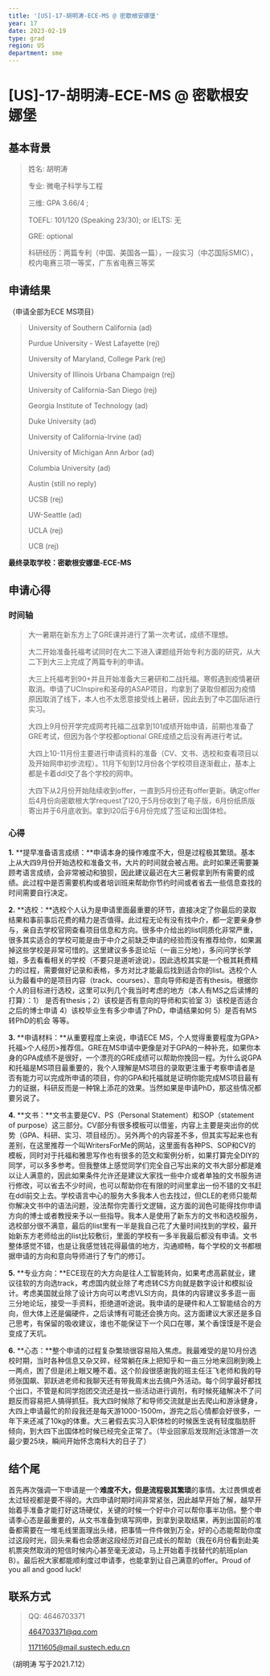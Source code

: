 ```yaml
---
title: '[US]-17-胡明涛-ECE-MS @ 密歇根安娜堡'
year: 17
date: 2023-02-19
type: grad
region: US
department: sme
---
```


# [US]-17-胡明涛-ECE-MS @ 密歇根安娜堡

 

## 基本背景



> 姓名: 胡明涛
>
> 专业: 微电子科学与工程
>
> 三维: GPA 3.66/4 ;
>
> TOEFL: 101/120 (Speaking 23/30); or IELTS: 无
>
> GRE: optional
>
> 科研经历：两篇专利（中国、美国各一篇），一段实习（中芯国际SMIC），校内电赛三项一等奖，广东省电赛三等奖

 

## 申请结果 

（申请全部为ECE MS项目）

>  University of Southern California (ad)
>
> Purdue University - West Lafayette (rej)
>
> University of Maryland, College Park (rej)
>
> University of Illinois Urbana Champaign (rej)
>
> University of California-San Diego (rej)
>
> Georgia Institute of Technology (ad)
>
> Duke University (ad)
>
> University of California-Irvine (ad)
>
> University of Michigan Ann Arbor (ad)
>
> Columbia University (ad)
>
> Austin (still no reply)
>
> UCSB (rej)
>
> UW-Seattle (ad)
>
> UCLA (rej)
>
> UCB (rej)



**最终录取学校：密歇根安娜堡-ECE-MS**

 

## 申请心得



### 时间轴

> 大一暑期在新东方上了GRE课并进行了第一次考试，成绩不理想。
>
> 大二开始准备托福考试同时在大二下进入课题组开始专利方面的研究，从大二下到大三上完成了两篇专利的申请。
>
> 大三上托福考到90+并且开始准备大三暑研和二战托福。寒假遇到疫情暑研取消。申请了UCInspire和圣母的ASAP项目，均拿到了录取但都因为疫情原因取消了线下，本人也不太愿意接受线上暑研，因此去到了中芯国际进行实习。
>
> 大四上9月份开学完成网考托福二战拿到101成绩开始申请，前期也准备了GRE考试，但因为各个学校都optional GRE成绩之后没有再进行考试。
>
> 大四上10-11月份主要进行申请资料的准备（CV、文书、选校和查看项目以及开始网申初步流程）。11月下旬到12月份各个学校项目逐渐截止，基本上都是卡着ddl交了各个学校的网申。
>
> 大四下从2月份开始陆续收到offer，一直到5月份还有offer更新。确定offer后4月份向密歇根大学request了I20,于5月份收到了电子版，6月份纸质版寄出并于6月底收到。拿到I20后于6月份完成了签证和出国体检。

 

### 心得



**1.**    **提早准备语言成绩：**申请本身的操作难度不大，但是过程极其繁琐。基本上从大四9月份开始选校和准备文书，大片的时间就会被占用。此时如果还需要兼顾考语言成绩，会非常被动和狼狈，因此建议最迟在大三暑假拿到所有需要的成绩。此过程中是否需要机构或者培训班来帮助你节约时间或者省去一些信息查找的时间需要自行决定。

 

**2.**    **选校：**选校个人认为是申请里面最重要的环节，直接决定了你最后的录取结果和事前事后花费的精力是否值得。此过程无论有没有找中介，都一定要亲身参与，亲自去学校官网查看项目信息和方向。很多中介给出的list同质化非常严重，很多其实适合的学校可能是由于中介之前缺乏申请的经验而没有推荐给你，如果漏掉这些学校是非常可惜的。这里建议多多逛论坛（一亩三分地），多问问学长学姐，多去看看相关的学校（不要只是道听途说）。因此选校其实是一个极其耗费精力的过程，需要做好记录和表格，多方对比才能最后找到适合你的list。选校个人认为最看中的是项目内容（track、courses）、意向导师和是否有thesis。根据你个人的目标进行选校，这里可以列几个我当时考虑的地方（本人有MS之后读博的打算）：1） 是否有thesis；2）该校是否有意向的导师和实验室 3）该校是否适合之后的博士申请 4）该校毕业生有多少申请了PhD，申请结果如何 5）是否有MS转PhD的机会 等等。

 

**3.**    **申请材料：**从重要程度上来说，申请ECE MS，个人觉得重要程度为GPA>托福>个人经历>推荐信。GRE在MS申请中更像是对于GPA的一种补充，如果你本身的GPA成绩不是很好，一个漂亮的GRE成绩可以帮助你挽回一程。为什么说GPA和托福是MS项目最重要的，我个人理解是MS项目的录取更注重于考察申请者是否有能力可以完成所申请的项目，你的GPA和托福就是证明你能完成MS项目最有力的证据，科研反而是一种锦上添花的效果。当然如果是申请PhD，那这些情况都要另说了。

 

**4.**    **文书：**文书主要是CV、PS（Personal Statement）和SOP（statement of purpose）这三部分。CV部分有很多模板可以借鉴，内容上主要是突出你的优势（GPA、科研、实习、项目经历）。另外两个的内容差不多，但其实写起来也有差别，在这里推荐一个叫WritersForMe的网站，这里面有各种PS、SOP和CV的模板，同时对于托福和雅思写作也有很多的范文和案例分析，如果打算完全DIY的同学，可以多多参考。但我整体上感觉同学们完全自己写出来的文书大部分都是难以让人满意的，因此如果条件允许还是建议大家找一些中介或者单独的文书服务进行修改，可以省去不少时间，也可以帮助你在有限的时间里拿出一份不错的文书赶在ddl前交上去。学校语言中心的服务大多我本人也去找过，但CLE的老师只能帮你解决文书中的语法问题，没法帮你完善行文逻辑，这方面的润色可能得找你申请方向的博士或者教授来予以一些指导。我本人是使用了新东方的文书和选校服务，选校部分很不满意，最后的list里有一半是我自己花了大量时间找到的学校，最开始新东方老师给出的list比较敷衍，里面的学校有一多半我最后都没有申请。文书整体感觉不错，也是让我感觉钱花得最值的地方，沟通顺畅，每个学校的文书都根据申请的方向和意向导师进行了专门的修订。

 

**5.**    **专业方向：**ECE现在的大方向是往人工智能转向，如果考虑高薪就业，建议往软的方向选track，考虑国内就业除了考虑转CS方向就是数字设计和模拟设计。考虑美国就业除了设计方向可以考虑VLSI方向，具体的内容建议多多逛一亩三分地论坛，接受一手资料，拒绝道听途说。我申请的是硬件和人工智能结合的方向，但大体上还是偏硬件，之后读博有可能还会换方向。这方面建议大家还是多自己思考，有保留的吸收建议，谁也不能保证下一个风口在哪，某个香馍馍是不是会变成了天坑。

 

**6.**    **心态：**整个申请的过程复杂繁琐很容易陷入焦虑。我最难受的是10月份选校时期，当时各种信息又杂又碎，经常躺在床上把知乎和一亩三分地来回刷到晚上一两点，困了但是闭上眼又睡不着。这个阶段很感谢我的班主任汪飞老师和我的导师张国飙、郭跃进老师和我聊天还有带我周末出去搞户外活动。每个同学最好都找个出口，不管是和同学抱团交流还是找一些活动进行调剂，有时候死磕解决不了问题反而容易把人搞得抓狂。我大四时候除了和导师交流就是出去爬山和游泳健身，大四上申请最忙的阶段我还是每天游1000-1500m，游完之后心情都会好很多，一年下来还减了10kg的体重。大三暑假去实习入职体检的时候医生说有轻度脂肪肝倾向，到大四下出国体检时候已经完全正常了。（毕业回家后发现附近泳馆游一次最少要25块，瞬间开始怀念南科大的日子了）



## 结个尾



首先再次强调一下申请是一个**难度不大，但是流程极其繁琐**的事情。太过畏惧或者太过轻视都是要不得的。大四申请时期时间非常紧张，因此越早开始了解，越早开始着手准备才能打好这场硬仗，关键的时候一个好中介可以帮你事半功倍。整个申请季心态是最重要的，从文书准备到填写网申，到拿到录取结果，再到出国前的准备都需要在一堆毛线里面理出头绪，把事情一件件做到万全，好的心态能帮助你度过这段时光，回头来看也会感谢这段经历对自己成长的帮助（我在6月份看到赴美机票突然取消的短信时候内心甚至毫无波动，马上开始着手找替代的航班plan B）。最后祝大家都能顺利度过申请季，也能拿到让自己满意的offer。Proud of you all and good luck!



## 联系方式



> QQ: 4646703371 
>
> 464703371@qq.com  
>
> 11711605@mail.sustech.edu.cn



（胡明涛 写于2021.7.12）

